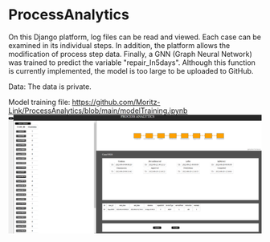 # ProcessAnalytics
On this Django platform, log files can be read and viewed. Each case can be examined in its individual steps. In addition, the platform allows the modification of process step data. Finally, a GNN (Graph Neural Network) was trained to predict the variable "repair_In5days". Although this function is currently implemented, the model is too large to be uploaded to GitHub.

Data: The data is private.

Model training file: https://github.com/Moritz-Link/ProcessAnalytics/blob/main/modelTraining.ipynb
![alt text](https://github.com/Moritz-Link/ProcessAnalytics/blob/main/ProccesAnalyticsProject/ProcessAnalticsPlatform.png)


